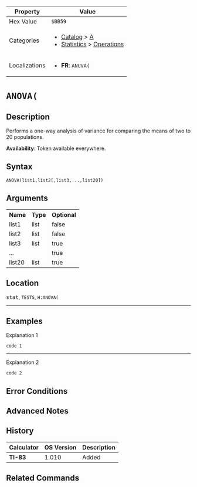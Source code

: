 | Property      | Value |
|---------------|-------|
| Hex Value     | `$BB59`|
| Categories    | <ul><li>[Catalog](../categories/Catalog.md) > [A](../categories/Catalog.md#A)</li><li>[Statistics](../categories/Statistics.md) > [Operations](../categories/Statistics.md#Operations)</li></ul> |
| Localizations | <ul><li><b>FR</b>: `ANUVA(`</li></ul> |

# `ANOVA(`

## Description
Performs a one-way analysis of variance for comparing the means of two to 20 populations.


<b>Availability</b>: Token available everywhere.

## Syntax
`ANOVA(list1,list2[,list3,...,list20])`

## Arguments
<table>
<tr><th>Name</th><th>Type</th><th>Optional</th></tr>

<tr><td>list1</td><td>list</td><td>false</td></tr>

<tr><td>list2</td><td>list</td><td>false</td></tr>

<tr><td>list3</td><td>list</td><td>true</td></tr>

<tr><td>...</td><td></td><td>true</td></tr>

<tr><td>list20</td><td>list</td><td>true</td></tr>

</table>

## Location
<kbd>stat</kbd>, `TESTS`, `H:ANOVA(`
<hr>

## Examples

Explanation 1
```ti-basic
code 1
```
---
Explanation 2
```ti-basic
code 2
```

## Error Conditions


## Advanced Notes


## History
| Calculator | OS Version | Description |
|------------|------------|-------------|
| <b>TI-83</b> | 1.010 | Added

## Related Commands

    
